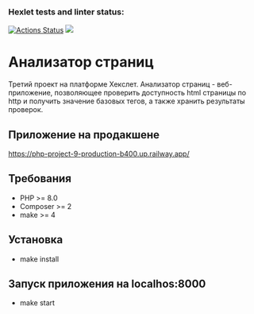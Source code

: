### Hexlet tests and linter status:
[![Actions Status](https://github.com/DemetriSam/php-project-9/workflows/hexlet-check/badge.svg)](https://github.com/DemetriSam/php-project-9/actions)
<a href="https://codeclimate.com/github/DemetriSam/php-project-9/maintainability"><img src="https://api.codeclimate.com/v1/badges/91799bb190e862b3a9bd/maintainability" /></a>

# Анализатор страниц

Третий проект на платформе Хекслет. 
Анализатор страниц - веб-приложение, позволяющее проверить доступность html страницы по http и получить значение базовых тегов, а также хранить результаты проверок. 

## Приложение на продакшене
https://php-project-9-production-b400.up.railway.app/

## Требования

- PHP >= 8.0
- Composer >= 2
- make >= 4

## Установка
- make install

## Запуск приложения на localhos:8000
- make start